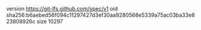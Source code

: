 version https://git-lfs.github.com/spec/v1
oid sha256:b6aebed56f094c11297427d3ef30aa9280568e5339a75ac03ba33e823808926c
size 10297
